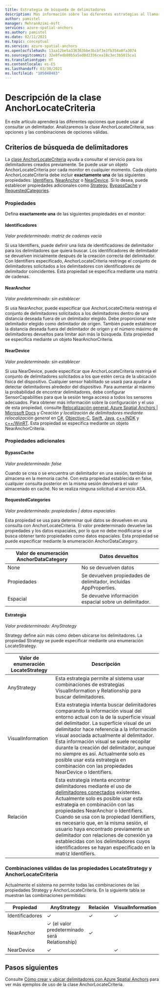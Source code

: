 ```yaml
---
title: Estrategia de búsqueda de delimitadores
description: Más información sobre las diferentes estrategias al llamar a la API de búsqueda
author: pamistel
manager: MehranAzimi-msft
services: azure-spatial-anchors
ms.author: pamistel
ms.date: 02/11/2021
ms.topic: conceptual
ms.service: azure-spatial-anchors
ms.openlocfilehash: 13aa12be5a336363bbe3bcbf3e3fb354a8fa3074
ms.sourcegitcommit: 32e0fedb80b5a5ed0d2336cea18c3ec3b5015ca1
ms.translationtype: HT
ms.contentlocale: es-ES
ms.lasthandoff: 03/30/2021
ms.locfileid: "105048483"
---
```

# <a name="understanding-the-anchorlocatecriteria-class"></a>Descripción de la clase AnchorLocateCriteria
En este artículo aprenderá las diferentes opciones que puede usar al consultar un delimitador. Analizaremos la clase AnchorLocateCriteria, sus opciones y las combinaciones de opciones válidas.

## <a name="anchor-locate-criteria"></a>Criterios de búsqueda de delimitadores
La [clase AnchorLocateCriteria](/dotnet/api/microsoft.azure.spatialanchors.anchorlocatecriteria) ayuda a consultar el servicio para los delimitadores creados previamente. Se puede usar un objeto AnchorLocateCriteria por cada monitor en cualquier momento. Cada objeto AnchorLocateCriteria debe incluir **exactamente una** de las siguientes propiedades: [Identifiers](#identifiers), [NearAnchor](#nearanchor) o [NearDevice](#neardevice). Si lo desea, puede establecer propiedades adicionales como [Strategy](#strategy), [BypassCache](#bypasscache) y [RequestedCategories](#requestedcategories). 

### <a name="properties"></a>Propiedades
Defina **exactamente una** de las siguientes propiedades en el monitor:
#### <a name="identifiers"></a>Identificadores
*Valor predeterminado: matriz de cadenas vacía*

Si usa Identifiers, puede definir una lista de identificadores de delimitador para los delimitadores que quiera buscar. Los identificadores de delimitador se devuelven inicialmente después de la creación correcta del delimitador. Con Identifiers especificado, AnchorLocateCriteria restringe el conjunto de delimitadores solicitados a los delimitadores con identificadores de delimitador coincidentes. Esta propiedad se especifica mediante una matriz de cadenas. 

#### <a name="nearanchor"></a>NearAnchor
*Valor predeterminado: sin establecer*

Si usa NearAnchor, puede especificar que AnchorLocateCriteria restrinja el conjunto de delimitadores solicitados a los delimitadores dentro de una distancia deseada fuera de un delimitador elegido. Debe proporcionar este delimitador elegido como delimitador de origen. También puede establecer la distancia deseada fuera del delimitador de origen y el número máximo de delimitadores devueltos para limitar aún más la búsqueda.
Esta propiedad se especifica mediante un objeto NearAnchorCriteria.

#### <a name="neardevice"></a>NearDevice
*Valor predeterminado: sin establecer*

Si usa NearDevice, puede especificar que AnchorLocateCriteria restrinja el conjunto de delimitadores solicitados a los que estén cerca de la ubicación física del dispositivo. Cualquier sensor habilitado se usará para ayudar a detectar delimitadores alrededor del dispositivo. Para aumentar al máximo la probabilidad de encontrar delimitadores, debe configurar SensorCapabilities para que la sesión tenga acceso a todos los sensores adecuados. Para obtener más información sobre la configuración y el uso de esta propiedad, consulte [Relocalización general: Azure Spatial Anchors | Microsoft Docs](./coarse-reloc.md) y *Creación y localización de delimitadores mediante relocalización general* en [C#](../how-tos/set-up-coarse-reloc-unity.md), [Objective-C](../how-tos/set-up-coarse-reloc-unity.md), [Swift](../how-tos/set-up-coarse-reloc-swift.md), [Java](../how-tos/set-up-coarse-reloc-java.md), [c++/NDK](../how-tos/set-up-coarse-reloc-cpp-ndk.md) y [c++/WinRT](../how-tos/set-up-coarse-reloc-cpp-winrt.md).
Esta propiedad se especifica mediante un objeto NearAnchorCriteria.

### <a name="additional-properties"></a>Propiedades adicionales
#### <a name="bypasscache"></a>BypassCache
*Valor predeterminado: false*

Cuando se crea o se encuentra un delimitador en una sesión, también se almacena en la memoria caché.  Con esta propiedad establecida en false, cualquier consulta posterior en la misma sesión devolverá el valor almacenado en caché. No se realiza ninguna solicitud al servicio ASA.

#### <a name="requestedcategories"></a>RequestedCategories
*Valor predeterminado: propiedades | datos espaciales*

Esta propiedad se usa para determinar qué datos se devuelven en una consulta con AnchorLocateCriteria. El valor predeterminado devuelve las propiedades y los datos espaciales, por lo que no debe modificarse si se busca obtener tanto propiedades como datos espaciales. Esta propiedad se puede especificar mediante la enumeración AnchorDataCategory.

Valor de enumeración AnchorDataCategory | Datos devueltos
-----|------------
None | No se devuelven datos
Propiedades| Se devuelven propiedades de delimitador, incluidas AppProperties.
Espacial| Se devuelve información espacial sobre un delimitador.

#### <a name="strategy"></a>Estrategia
*Valor predeterminado: AnyStrategy*

Strategy define aún más cómo deben ubicarse los delimitadores. La propiedad Strategy se puede especificar mediante una enumeración LocateStrategy.

Valor de enumeración LocateStrategy | Descripción
---------------|------------
AnyStrategy | Esta estrategia permite al sistema usar combinaciones de estrategias VisualInformation y Relationship para buscar delimitadores. 
VisualInformation|Esta estrategia intenta buscar delimitadores comparando la información visual del entorno actual con la de la superficie visual del delimitador. La superficie visual de un delimitador hace referencia a la información visual asociada actualmente al delimitador. Esta información visual se suele recopilar durante la creación del delimitador, aunque no siempre es así. Actualmente solo es posible usar esta estrategia en combinación con las propiedades NearDevice o Identifiers.
Relación|Esta estrategia intenta encontrar delimitadores mediante el uso de [delimitadores conectados](./anchor-relationships-way-finding.md#connect-anchors) existentes. Actualmente solo es posible usar esta estrategia en combinación con las propiedades NearAnchor o Identifiers. Cuando se usa con la propiedad Identifiers, es necesario que, en la misma sesión, el usuario haya encontrado previamente un delimitador con relaciones de conexión ya establecidas con los delimitadores cuyos identificadores se hayan especificado en la matriz Identifiers. 


### <a name="valid-combinations-of-locatestrategy-and-anchorlocatecriteria-properties"></a>Combinaciones válidas de las propiedades LocateStrategy y AnchorLocateCriteria 

Actualmente el sistema no permite todas las combinaciones de las propiedades Strategy y AnchorLocateCriteria. En la siguiente tabla se muestran las combinaciones permitidas:



Propiedad | AnyStrategy | Relación | VisualInformation
-------- | ------------|--------------|-------------------
Identificadores | &check;    | &check;     | &check;
NearAnchor  | &check;   (el valor predeterminado será Relationship) | &check;    | 
NearDevice  | &check;    |   | &check;




## <a name="next-steps"></a>Pasos siguientes

Consulte [Cómo crear y ubicar delimitadores con Azure Spatial Anchors](../create-locate-anchors-overview.md) para ver más ejemplos de uso de la clase AnchorLocateCriteria.